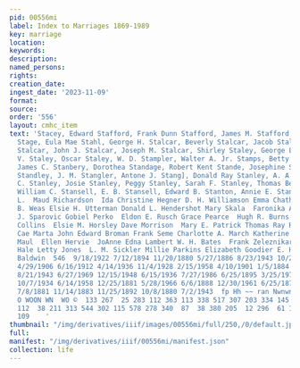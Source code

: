 ```yaml
---
pid: 00556mi
label: Index to Marriages 1869-1989
key: marriage
location: 
keywords: 
description: 
named_persons: 
rights: 
creation_date: 
ingest_date: '2023-11-09'
format: 
source: 
order: '556'
layout: cmhc_item
text: 'Stacey, Edward Stafford, Frank Dunn Stafford, James M. Stafford, Patrick J.
  Stage, Eula Mae Stahl, George H. Stalcar, Beverly Stalcar, Jacob Stalcar, Jacob
  Stalcar, John J. Stalcar, Joseph M. Stalcar, Shirley Staley, George L. Staley, Metta
  V. Staley, Oscar Staley, W. D. Stampler, Walter A. Jr. Stamps, Betty S. Stanberry,
  James C. Stanbery, Dorothea Standage, Robert Kent Stande, Josephine Standish, Ruth
  Standley, J. M. Stangler, Antone J. Stang], Donald Ray Stanley, A. A. Stanley, Clayton
  C. Stanley, Josie Stanley, Peggy Stanley, Sarah F. Stanley, Thomas Benjamin Stanley,
  William C. Stansell, E. B. Stansell, Edward B. Stanton, Annie E. Stanton, Marjorie
  L.  Maud Richardson  Ida Christine Hegner D. H. Williamson Emma Chatham Maurice
  B. Weas Elsie H. Utterman Donald L. Hendershot Mary Skala  Faronika Ancnik Frances
  J. Sparovic Gobiel Perko  Eldon E. Rusch Grace Pearce  Hugh R. Burns Virginia Sloss  Mary
  Collins  Elsie M. Horsley Dave Morrison  Mary E. Patrick Thomas Ray Roberts Marta
  Cae Marta John Edward Broman Frank Seme Charlotte A. March Katherine J. Hume Anita
  Maul  Ellen Hervie  JoAnne Edna Lambert W. H. Bates  Frank Zeleznikar Charles T.
  Hale Letty Jones  L. M. Sickler Millie Parkins Elizabeth Goodier E. H. Watson  Elden
  Baldwin  546  9/18/1922 7/12/1894 11/20/1880 5/27/1886 8/23/1943 10/24/1937 3/21/1970
  4/29/1906 6/16/1912 4/14/1936 11/4/1928 2/15/1958 4/10/1901 1/5/1884 1/26/1927 1/25/1880
  8/21/1943 6/27/1969 12/15/1948 6/15/1936 7/27/1986 6/25/1895 3/25/1970 11/1/1914
  10/7/1934 6/14/1958 12/25/1881 5/28/1966 6/6/1888 12/30/1961 6/25/1879 10/2/1886
  7/8/1881 11/14/1883 11/25/1892 10/8/1880 7/2/1943  fp Hh ~~ ran Nwnwn OW WON OWOTWTY
  O WOON WN  WO ©  133 267  25 283 112 363 113 338 517 307 203 334 145 182 179  67
  112  38 211 313 544 302 115 578 278 340  87  38 380 205  12 296  61 175 205  16
  109    '
thumbnail: "/img/derivatives/iiif/images/00556mi/full/250,/0/default.jpg"
full: 
manifest: "/img/derivatives/iiif/00556mi/manifest.json"
collection: life
---
```

